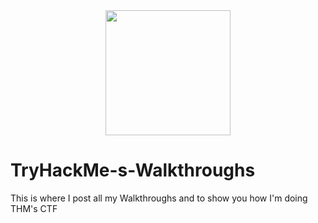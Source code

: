 <div align="center">
<img src="https://tryhackme.com/img/logo/THMlogo-gray_scale.png" height="200"></img>
</div>

# TryHackMe-s-Walkthroughs
This is where I post all my Walkthroughs and to show you how I'm doing THM's CTF
